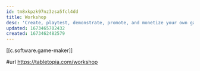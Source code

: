 ```yaml
---
id: tm8xkpzk97nz3zsa5fcl4dd
title: Workshop
desc: 'Create, playtest, demonstrate, promote, and monetize your own games'
updated: 1673465702432
created: 1673462482579
---
```


[[c.software.game-maker]]

#url https://tabletopia.com/workshop
